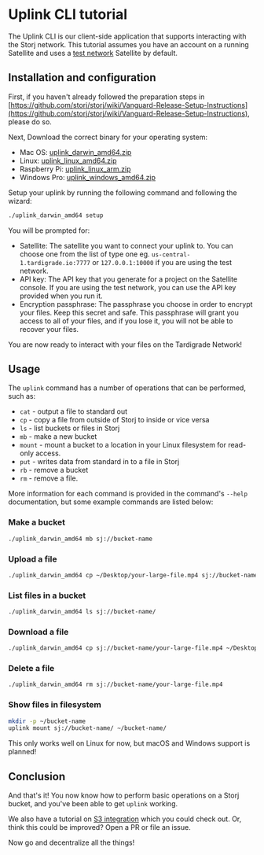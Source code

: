 # Uplink CLI tutorial

The Uplink CLI is our client-side application that supports interacting with the Storj network. This tutorial assumes you have an account on a running Satellite and uses a [test network](https://github.com/storj/docs/tree/543f364e6ede7e9046e2dfc35ac55ce6df33dcc1/Test-network/README.md) Satellite by default.

## Installation and configuration

First, if you haven't already followed the preparation steps in [https://github.com/storj/storj/wiki/Vanguard-Release-Setup-Instructions](https://github.com/storj/storj/wiki/Vanguard-Release-Setup-Instructions), please do so.

Next, Download the correct binary for your operating system:

* Mac OS: [uplink\_darwin\_amd64.zip](https://storj-v3-alpha-builds.storage.googleapis.com/ab7f561-v0.14.4-go1.12.5/uplink_darwin_amd64.zip)
* Linux: [uplink\_linux\_amd64.zip](https://storj-v3-alpha-builds.storage.googleapis.com/ab7f561-v0.14.4-go1.12.5/uplink_linux_amd64.zip)
* Raspberry Pi: [uplink\_linux\_arm.zip](https://storj-v3-alpha-builds.storage.googleapis.com/ab7f561-v0.14.4-go1.12.5/uplink_linux_arm.zip)
* Windows Pro: [uplink\_windows\_amd64.zip](https://storj-v3-alpha-builds.storage.googleapis.com/ab7f561-v0.14.4-go1.12.5/uplink_windows_amd64.exe.zip)

Setup your uplink by running the following command and following the wizard:

```bash
./uplink_darwin_amd64 setup
```

You will be prompted for:

* Satellite: The satellite you want to connect your uplink to. You can choose one from the list of type one eg. `us-central-1.tardigrade.io:7777` or `127.0.0.1:10000` if you are using the test network.
* API key: The API key that you generate for a project on the Satellite console. If you are using the test network, you can use the API key provided when you run it.
* Encryption passphrase: The passphrase you choose in order to encrypt your files. Keep this secret and safe. This passphrase will grant you access to all of your files, and if you lose it, you will not be able to recover your files. 

You are now ready to interact with your files on the Tardigrade Network!

## Usage

The `uplink` command has a number of operations that can be performed, such as:

* `cat` - output a file to standard out
* `cp` - copy a file from outside of Storj to inside or vice versa
* `ls` - list buckets or files in Storj
* `mb` - make a new bucket
* `mount` - mount a bucket to a location in your Linux filesystem for read-only access.
* `put` - writes data from standard in to a file in Storj
* `rb` - remove a bucket
* `rm` - remove a file.

More information for each command is provided in the command's `--help` documentation, but some example commands are listed below:

### Make a bucket

```bash
./uplink_darwin_amd64 mb sj://bucket-name
```

### Upload a file

```bash
./uplink_darwin_amd64 cp ~/Desktop/your-large-file.mp4 sj://bucket-name
```

### List files in a bucket

```bash
./uplink_darwin_amd64 ls sj://bucket-name/
```

### Download a file

```bash
./uplink_darwin_amd64 cp sj://bucket-name/your-large-file.mp4 ~/Desktop/your-large-file.mp4
```

### Delete a file

```bash
./uplink_darwin_amd64 rm sj://bucket-name/your-large-file.mp4
```

### Show files in filesystem

```bash
mkdir -p ~/bucket-name
uplink mount sj://bucket-name/ ~/bucket-name/
```

This only works well on Linux for now, but macOS and Windows support is planned!

## Conclusion

And that's it! You now know how to perform basic operations on a Storj bucket, and you've been able to get `uplink` working.

We also have a tutorial on [S3 integration](https://github.com/storj/docs/blob/master/S3-Gateway.md) which you could check out. Or, think this could be improved? Open a PR or file an issue.

Now go and decentralize all the things!

